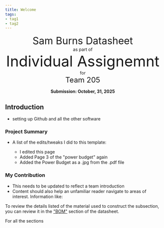 ```yaml
---
title: Welcome
tags:
- tag1
- tag2
---
```

<center>
<font size= "6">Sam Burns Datasheet</font><br>
as part of<br>
<font size= "8"> Individual Assignemnt</font><br>
for<br>
<font size= "5"> Team 205 </font><br>

**Submission: October, 31, 2025**
</center>

## Introduction

* setting up Github and all the other software

### Project Summary

* A list of the edits/tweaks I did to this template:

    * I edited this page
    * Added Page 3 of the "power budget" again
    * Added the Power Budget as a .jpg from the .pdf file


### My Contribution

* This needs to be updated to reflect a team introduction
* Content should also help an unfamiliar reader navigate to areas of interest. Information like:

To review the details listed of the material used to construct the subsection, you can review it in the ["BOM"](https://embedded-systems-design.github.io/EGR304DataSheetTemplate/03-BOM/BOM/) section of the datasheet.

For all the sections
